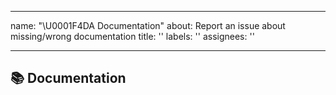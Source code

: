 ______________________________________________________________________

name: "\\U0001F4DA Documentation" about: Report an issue about missing/wrong
documentation title: '' labels: '' assignees: ''

______________________________________________________________________

## 📚 Documentation

<!-- A clear and concise description of what content is an issue. -->

<!-- If you create new docs, consider adding them to https://github.com/pytorch/xla/blob/master/README.md#github-doc-map -->
